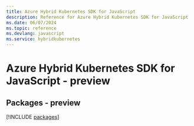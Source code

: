```yaml
---
title: Azure Hybrid Kubernetes SDK for JavaScript
description: Reference for Azure Hybrid Kubernetes SDK for JavaScript
ms.date: 06/07/2024
ms.topic: reference
ms.devlang: javascript
ms.service: hybridkubernetes
---
```

# Azure Hybrid Kubernetes SDK for JavaScript - preview
## Packages - preview
[!INCLUDE [packages](hybrid-kubernetes-index.md)]